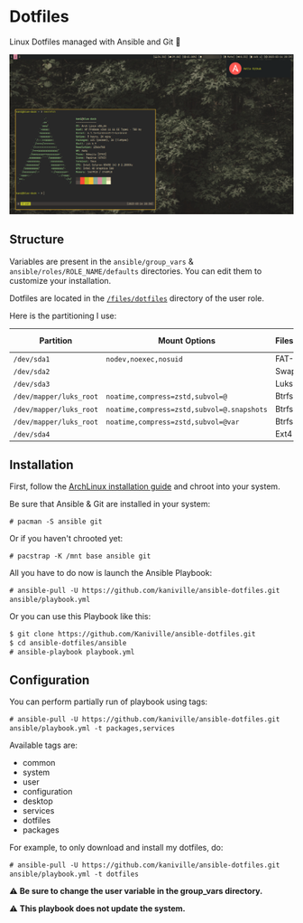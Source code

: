 # Dotfiles

Linux Dotfiles managed with Ansible and Git 🌸

![](src/screenshot.png)

## Structure

Variables are present in the `ansible/group_vars` & `ansible/roles/ROLE_NAME/defaults` directories. You can edit them to customize your installation.

Dotfiles are located in the [`/files/dotfiles`](ansible/roles/03-users/files/dotfiles) directory of the user role.

Here is the partitioning I use:

| Partition               | Mount Options                             | Filesystem | Mount Point   |
|-------------------------|-------------------------------------------|------------|---------------|
| `/dev/sda1`             |`nodev,noexec,nosuid`                      | FAT-32     | `/boot`       |
| `/dev/sda2`             |                                           | Swap       | [SWAP]        |
| `/dev/sda3`             |                                           | Luks2      |               |
| `/dev/mapper/luks_root` |`noatime,compress=zstd,subvol=@`           | Btrfs      | `/`           |
| `/dev/mapper/luks_root` |`noatime,compress=zstd,subvol=@.snapshots` | Btrfs      | `/.snapshots` |
| `/dev/mapper/luks_root` |`noatime,compress=zstd,subvol=@var`        | Btrfs      | `/var`        |
| `/dev/sda4`             |                                           | Ext4       | `/home`       |

## Installation

First, follow the [ArchLinux installation guide](https://wiki.archlinux.org/title/Installation_guide) and chroot into your system.

Be sure that Ansible & Git are installed in your system:
```
# pacman -S ansible git
```

Or if you haven't chrooted yet:
```
# pacstrap -K /mnt base ansible git
```

All you have to do now is launch the Ansible Playbook:
```
# ansible-pull -U https://github.com/kaniville/ansible-dotfiles.git ansible/playbook.yml
```

Or you can use this Playbook like this:
```
$ git clone https://github.com/Kaniville/ansible-dotfiles.git
$ cd ansible-dotfiles/ansible
# ansible-playbook playbook.yml
```

## Configuration

You can perform partially run of playbook using tags:
```
# ansible-pull -U https://github.com/kaniville/ansible-dotfiles.git ansible/playbook.yml -t packages,services
```

Available tags are:
- common
- system
- user
- configuration
- desktop
- services
- dotfiles
- packages

For example, to only download and install my dotfiles, do:
```
# ansible-pull -U https://github.com/kaniville/ansible-dotfiles.git ansible/playbook.yml -t dotfiles
```

⚠️ **Be sure to change the user variable in the group_vars directory.**

⚠️ **This playbook does not update the system.**
